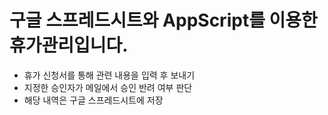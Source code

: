 # 구글 스프레드시트와 AppScript를 이용한 휴가관리입니다.
   - 휴가 신청서를 통해 관련 내용을 입력 후 보내기
   - 지정한 승인자가 메일에서 승인 반려 여부 판단
   - 해당 내역은 구글 스프레드시트에 저장



   
